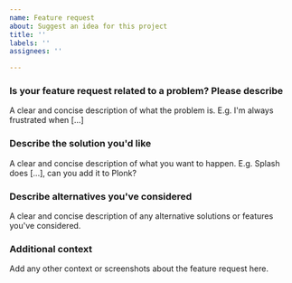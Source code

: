 ```yaml
---
name: Feature request
about: Suggest an idea for this project
title: ''
labels: ''
assignees: ''

---
```


### Is your feature request related to a problem? Please describe

A clear and concise description of what the problem is. E.g. I'm always frustrated when [...]

### Describe the solution you'd like

A clear and concise description of what you want to happen. E.g. Splash does [...], can you add it to Plonk?

### Describe alternatives you've considered

A clear and concise description of any alternative solutions or features you've considered.

### Additional context

Add any other context or screenshots about the feature request here.
